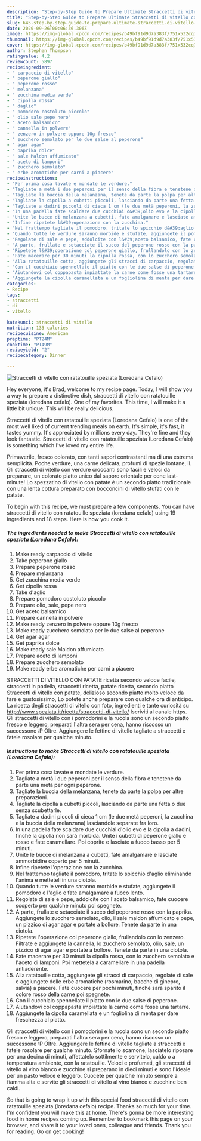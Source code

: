 ```yaml
---
description: "Step-by-Step Guide to Prepare Ultimate Straccetti di vitello con ratatouille speziata (Loredana Cefalo)"
title: "Step-by-Step Guide to Prepare Ultimate Straccetti di vitello con ratatouille speziata (Loredana Cefalo)"
slug: 645-step-by-step-guide-to-prepare-ultimate-straccetti-di-vitello-con-ratatouille-speziata-loredana-cefalo
date: 2020-09-26T00:06:36.306Z
image: https://img-global.cpcdn.com/recipes/b49bf91d9d7a383f/751x532cq70/straccetti-di-vitello-con-ratatouille-speziata-loredana-cefalo-recipe-main-photo.jpg
thumbnail: https://img-global.cpcdn.com/recipes/b49bf91d9d7a383f/751x532cq70/straccetti-di-vitello-con-ratatouille-speziata-loredana-cefalo-recipe-main-photo.jpg
cover: https://img-global.cpcdn.com/recipes/b49bf91d9d7a383f/751x532cq70/straccetti-di-vitello-con-ratatouille-speziata-loredana-cefalo-recipe-main-photo.jpg
author: Stephen Thompson
ratingvalue: 4.2
reviewcount: 5897
recipeingredient:
- " carpaccio di vitello"
- " peperone giallo"
- " peperone rosso"
- " melanzana"
- " zucchina media verde"
- " cipolla rossa"
- " daglio"
- " pomodoro costoluto piccolo"
- " olio sale pepe nero"
- " aceto balsamico"
- " cannella in polvere"
- " zenzero in polvere oppure 10g fresco"
- " zucchero semolato per le due salse al peperone"
- " agar agar"
- " paprika dolce"
- " sale Maldon affumicato"
- " aceto di lamponi"
- " zucchero semolato"
- " erbe aromatiche per carni a piacere"
recipeinstructions:
- "Per prima cosa lavate e mondate le verdure."
- "Tagliate a metà i due peperoni per il senso della fibra e tenetene da parte una metà per ogni peperone."
- "Tagliate la buccia della melanzana, tenete da parte la polpa per altre preparazioni."
- "Tagliate la cipolla a cubetti piccoli, lasciando da parte una fetta o due senza scubettarle."
- "Tagliate a dadini piccoli di cieca 1 cm (le due metà peperoni, la zucchina e la buccia della melanzana) lasciandole separate fra loro."
- "In una padella fate scaldare due cucchiai d&#39;olio evo e la cipolla a dadini, finché la cipolla non sarà morbida. Unite i cubetti di peperone giallo e rosso e fate caramellare. Poi coprite e lasciate a fuoco basso per 5 minuti."
- "Unite le bucce di melanzana a cubetti, fate amalgamare e lasciate ammorbidire coperto per 5 minuti."
- "Infine ripetete l&#39;operazione con la zucchina."
- "Nel frattempo tagliate il pomodoro, tritate lo spicchio d&#39;aglio eliminando l&#39;anima e metteteli in una ciotola."
- "Quando tutte le verdure saranno morbide e stufate, aggiungete il pomodoro e l&#39;aglio e fate amalgamare a fuoco lento."
- "Regolate di sale e pepe, addolcite con l&#39;aceto balsamico, fate cuocere scoperto per qualche minuto poi spegnete."
- "A parte, frullate e setacciate il succo del peperone rosso con la paprika. Aggiungete lo zucchero semolato, olio, il sale maldon affumicato e pepe, un pizzico di agar agar e portate a bollore. Tenete da parte in una ciotola."
- "Ripetete l&#39;operazione col peperone giallo, frullandolo con lo zenzero. Filtrate e aggiungete la cannella, lo zucchero semolato, olio, sale, un pizzico di agar agar e portate a bollore. Tenete da parte in una ciotola."
- "Fate macerare per 30 minuti la cipolla rossa, con lo zucchero semolato e l&#39;aceto di lamponi. Poi mettetela a caramellare in una padella antiaderente."
- "Alla ratatouille cotta, aggiungete gli stracci di carpaccio, regolate di sale e aggiungete delle erbe aromatiche (rosmarino, bacche di ginepro, salvia) a piacere. Fate cuocere per pochi minuti, finché sarà sparito il colore rosso della carne poi spegnete."
- "Con il cucchiaio spennellate il piatto con le due salse di peperone."
- "Aiutandovi col coppapasta impiattate la carne come fosse una tartarre."
- "Aggiungete la cipolla caramellata e un fogliolina di menta per dare freschezza al piatto."
categories:
- Recipe
tags:
- straccetti
- di
- vitello

katakunci: straccetti di vitello 
nutrition: 133 calories
recipecuisine: American
preptime: "PT24M"
cooktime: "PT49M"
recipeyield: "2"
recipecategory: Dinner

---
```



![Straccetti di vitello con ratatouille speziata (Loredana Cefalo)](https://img-global.cpcdn.com/recipes/b49bf91d9d7a383f/751x532cq70/straccetti-di-vitello-con-ratatouille-speziata-loredana-cefalo-recipe-main-photo.jpg)

Hey everyone, it's Brad, welcome to my recipe page. Today, I will show you a way to prepare a distinctive dish, straccetti di vitello con ratatouille speziata (loredana cefalo). One of my favorites. This time, I will make it a little bit unique. This will be really delicious.

Straccetti di vitello con ratatouille speziata (Loredana Cefalo) is one of the most well liked of current trending meals on earth. It's simple, it's fast, it tastes yummy. It's appreciated by millions every day. They're fine and they look fantastic. Straccetti di vitello con ratatouille speziata (Loredana Cefalo) is something which I've loved my entire life.

Primaverile, fresco colorato, con tanti sapori contrastanti ma di una estrema semplicità. Poche verdure, una carne delicata, profumi di spezie lontane, il. Gli straccetti di vitello con verdure croccanti sono facili e veloci da preparare, un colorato piatto unico dal sapore orientale per cene last-minute! Lo spezzatino di vitello con patate è un secondo piatto tradizionale con una lenta cottura preparato con bocconcini di vitello stufati con le patate.


To begin with this recipe, we must prepare a few components. You can have straccetti di vitello con ratatouille speziata (loredana cefalo) using 19 ingredients and 18 steps. Here is how you cook it.

<!--inarticleads1-->

##### The ingredients needed to make Straccetti di vitello con ratatouille speziata (Loredana Cefalo):

1. Make ready  carpaccio di vitello
1. Take  peperone giallo
1. Prepare  peperone rosso
1. Prepare  melanzana
1. Get  zucchina media verde
1. Get  cipolla rossa
1. Take  d&#39;aglio
1. Prepare  pomodoro costoluto piccolo
1. Prepare  olio, sale, pepe nero
1. Get  aceto balsamico
1. Prepare  cannella in polvere
1. Make ready  zenzero in polvere oppure 10g fresco
1. Make ready  zucchero semolato per le due salse al peperone
1. Get  agar agar
1. Get  paprika dolce
1. Make ready  sale Maldon affumicato
1. Prepare  aceto di lamponi
1. Prepare  zucchero semolato
1. Make ready  erbe aromatiche per carni a piacere


STRACCETTI DI VITELLO CON PATATE ricetta secondo veloce facile, straccetti in padella, straccetti ricetta, patate ricetta, secondo piatto Straccetti di vitello con patate, delizioso secondo piatto molto veloce da fare e gustosissimo, Lo potete anche preparare con qualche ora di anticipo. La ricetta degli straccetti di vitello con foto, ingredienti e tante curiosità su http://www.speziata.it/ricetta/straccetti-di-vitello/ Iscriviti al canale https. Gli straccetti di vitello con i pomodorini e la rucola sono un secondo piatto fresco e leggero, preparati l&#39;altra sera per cena, hanno riscosso un successone :P Oltre. Aggiungere le fettine di vitello tagliate a straccetti e fatele rosolare per qualche minuto. 

<!--inarticleads2-->

##### Instructions to make Straccetti di vitello con ratatouille speziata (Loredana Cefalo):

1. Per prima cosa lavate e mondate le verdure.
1. Tagliate a metà i due peperoni per il senso della fibra e tenetene da parte una metà per ogni peperone.
1. Tagliate la buccia della melanzana, tenete da parte la polpa per altre preparazioni.
1. Tagliate la cipolla a cubetti piccoli, lasciando da parte una fetta o due senza scubettarle.
1. Tagliate a dadini piccoli di cieca 1 cm (le due metà peperoni, la zucchina e la buccia della melanzana) lasciandole separate fra loro.
1. In una padella fate scaldare due cucchiai d&#39;olio evo e la cipolla a dadini, finché la cipolla non sarà morbida. Unite i cubetti di peperone giallo e rosso e fate caramellare. Poi coprite e lasciate a fuoco basso per 5 minuti.
1. Unite le bucce di melanzana a cubetti, fate amalgamare e lasciate ammorbidire coperto per 5 minuti.
1. Infine ripetete l&#39;operazione con la zucchina.
1. Nel frattempo tagliate il pomodoro, tritate lo spicchio d&#39;aglio eliminando l&#39;anima e metteteli in una ciotola.
1. Quando tutte le verdure saranno morbide e stufate, aggiungete il pomodoro e l&#39;aglio e fate amalgamare a fuoco lento.
1. Regolate di sale e pepe, addolcite con l&#39;aceto balsamico, fate cuocere scoperto per qualche minuto poi spegnete.
1. A parte, frullate e setacciate il succo del peperone rosso con la paprika. Aggiungete lo zucchero semolato, olio, il sale maldon affumicato e pepe, un pizzico di agar agar e portate a bollore. Tenete da parte in una ciotola.
1. Ripetete l&#39;operazione col peperone giallo, frullandolo con lo zenzero. Filtrate e aggiungete la cannella, lo zucchero semolato, olio, sale, un pizzico di agar agar e portate a bollore. Tenete da parte in una ciotola.
1. Fate macerare per 30 minuti la cipolla rossa, con lo zucchero semolato e l&#39;aceto di lamponi. Poi mettetela a caramellare in una padella antiaderente.
1. Alla ratatouille cotta, aggiungete gli stracci di carpaccio, regolate di sale e aggiungete delle erbe aromatiche (rosmarino, bacche di ginepro, salvia) a piacere. Fate cuocere per pochi minuti, finché sarà sparito il colore rosso della carne poi spegnete.
1. Con il cucchiaio spennellate il piatto con le due salse di peperone.
1. Aiutandovi col coppapasta impiattate la carne come fosse una tartarre.
1. Aggiungete la cipolla caramellata e un fogliolina di menta per dare freschezza al piatto.


Gli straccetti di vitello con i pomodorini e la rucola sono un secondo piatto fresco e leggero, preparati l&#39;altra sera per cena, hanno riscosso un successone :P Oltre. Aggiungere le fettine di vitello tagliate a straccetti e fatele rosolare per qualche minuto. Sfornate lo scamone, lasciatelo riposare per una decina di minuti, affettatelo sottilmente e servitelo, caldo o a temperatura ambiente, con la ratatouille. Veloci e profumati, gli straccetti di vitello al vino bianco e zucchine si preparano in dieci minuti e sono l&#39;ideale per un pasto veloce e leggero. Cuocete per qualche minuto sempre a fiamma alta e servite gli straccetti di vitello al vino bianco e zucchine ben caldi. 

So that is going to wrap it up with this special food straccetti di vitello con ratatouille speziata (loredana cefalo) recipe. Thanks so much for your time. I'm confident you will make this at home. There's gonna be more interesting food in home recipes coming up. Remember to bookmark this page on your browser, and share it to your loved ones, colleague and friends. Thank you for reading. Go on get cooking!
